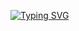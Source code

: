[![Typing SVG](https://readme-typing-svg.herokuapp.com?font=Galindo&color=F7641E&center=true&vCenter=true&multiline=true&width=450&height=200&lines=Hi%2C+I%E2%80%99m+Tzafrir+Dardik+%F0%9F%91%8B;Research+and+Development+engineer+%F0%9F%A4%93;%F0%9F%A7%A0+Machine+Learning;%F0%9F%93%A1+Signal+Processing;%F0%9F%92%A1+Photonics)](https://git.io/typing-svg)

<!---
tzafrirdardik/tzafrirdardik is a ✨ special ✨ repository because its `README.md` (this file) appears on your GitHub profile.
You can click the Preview link to take a look at your changes.
--->
